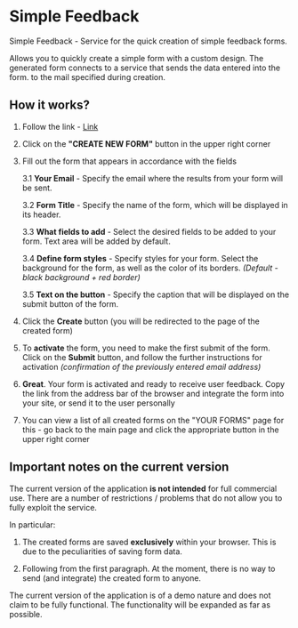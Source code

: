 # Simple Feedback

Simple Feedback - Service for the quick creation of simple feedback forms.

Allows you to quickly create a simple form with a custom design. The generated form connects to a service that sends the data entered into the form. to the mail specified during creation.

## How it works?

1. Follow the link - [Link]()
2. Click on the **"CREATE NEW FORM"** button in the upper right corner 
3. Fill out the form that appears in accordance with the fields

    3.1 **Your Email** - Specify the email where the results from your form will be sent.
    
    3.2 **Form Title** - Specify the name of the form, which will be displayed in its header.

    3.3 **What fields to add** - Select the desired fields to be added to your form. Text area will be added by default.

    3.4 **Define form styles** - Specify styles for your form. Select the background for the form, as well as the color of its borders. *(Default - black background + red border)*

    3.5 **Text on the button** - Specify the caption that will be displayed on the submit button of the form.
4. Click the **Create** button (you will be redirected to the page of the created form)
5. To **activate** the form, you need to make the first submit of the form. Click on the **Submit** button, and follow the further instructions for activation *(confirmation of the previously entered email address)*
6. **Great**. Your form is activated and ready to receive user feedback. Copy the link from the address bar of the browser and integrate the form into your site, or send it to the user personally
7. You can view a list of all created forms on the "YOUR FORMS" page for this - go back to the main page and click the appropriate button in the upper right corner

## Important notes on the current version

The current version of the application **is not intended** for full commercial use. There are a number of restrictions / problems that do not allow you to fully exploit the service. 

In particular:

1. The created forms are saved **exclusively** within your browser. This is due to the peculiarities of saving form data.

2. Following from the first paragraph. At the moment, there is no way to send (and integrate) the created form to anyone.

The current version of the application is of a demo nature and does not claim to be fully functional. The functionality will be expanded as far as possible.